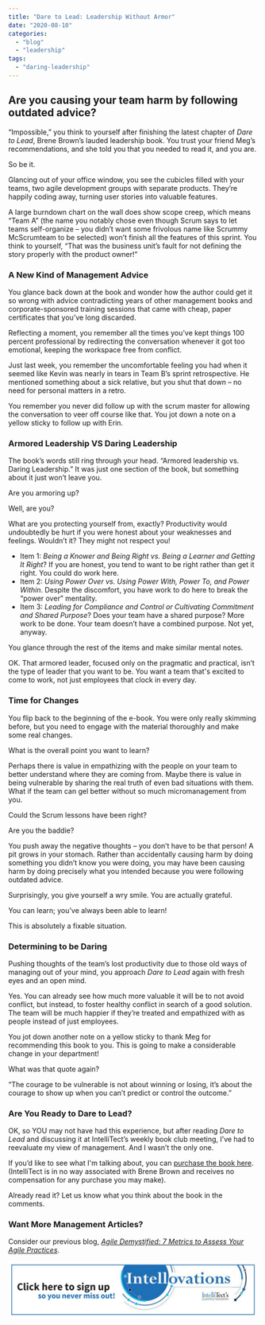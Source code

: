 ```yaml
---
title: "Dare to Lead: Leadership Without Armor"
date: "2020-08-10"
categories: 
  - "blog"
  - "leadership"
tags: 
  - "daring-leadership"
---
```


## **Are you causing your team harm by following outdated advice?**

“Impossible,” you think to yourself after finishing the latest chapter of _Dare to Lead_, Brene Brown’s lauded leadership book. You trust your friend Meg’s recommendations, and she told you that you needed to read it, and you are.

So be it.

Glancing out of your office window, you see the cubicles filled with your teams, two agile development groups with separate products. They’re happily coding away, turning user stories into valuable features.

A large burndown chart on the wall does show scope creep, which means “Team A” (the name you notably chose even though Scrum says to let teams self-organize – you didn’t want some frivolous name like Scrummy McScrumteam to be selected) won’t finish all the features of this sprint. You think to yourself, “That was the business unit’s fault for not defining the story properly with the product owner!”

### **A** New Kind of Management Advice

You glance back down at the book and wonder how the author could get it so wrong with advice contradicting years of other management books and corporate-sponsored training sessions that came with cheap, paper certificates that you’ve long discarded.

Reflecting a moment, you remember all the times you’ve kept things 100 percent professional by redirecting the conversation whenever it got too emotional, keeping the workspace free from conflict.

Just last week, you remember the uncomfortable feeling you had when it seemed like Kevin was nearly in tears in Team B’s sprint retrospective. He mentioned something about a sick relative, but you shut that down – no need for personal matters in a retro.

You remember you never did follow up with the scrum master for allowing the conversation to veer off course like that. You jot down a note on a yellow sticky to follow up with Erin.

### Armored Leadership VS Daring Leadership

The book’s words still ring through your head. “Armored leadership vs. Daring Leadership.” It was just one section of the book, but something about it just won’t leave you.

Are you armoring up?

Well, are you?

What are you protecting yourself from, exactly? Productivity would undoubtedly be hurt if you were honest about your weaknesses and feelings. Wouldn’t it? They might not respect you!

- Item 1: _Being a Knower and Being Right vs. Being a Learner and Getting It Right_? If you are honest, you tend to want to be right rather than get it right. You could do work here.
- Item 2: _Using Power Over vs. Using Power With, Power To, and Power Within_. Despite the discomfort, you have work to do here to break the “power over” mentality.
- Item 3: _Leading for Compliance and Control or Cultivating Commitment and Shared Purpose_? Does your team have a shared purpose? More work to be done. Your team doesn’t have a combined purpose. Not yet, anyway.

You glance through the rest of the items and make similar mental notes.

OK. That armored leader, focused only on the pragmatic and practical, isn’t the type of leader that you want to be. You want a team that's excited to come to work, not just employees that clock in every day.

### Time for Changes

You flip back to the beginning of the e-book. You were only really skimming before, but you need to engage with the material thoroughly and make some real changes.

What is the overall point you want to learn?

Perhaps there is value in empathizing with the people on your team to better understand where they are coming from. Maybe there is value in being vulnerable by sharing the real truth of even bad situations with them. What if the team can gel better without so much micromanagement from you.

Could the Scrum lessons have been right?

Are you the baddie?

You push away the negative thoughts – you don’t have to be that person! A pit grows in your stomach. Rather than accidentally causing harm by doing something you didn’t know you were doing, you may have been causing harm by doing precisely what you intended because you were following outdated advice.

Surprisingly, you give yourself a wry smile. You are actually grateful.

You can learn; you’ve always been able to learn!

This is absolutely a fixable situation.

### **Determining to be Daring**

Pushing thoughts of the team’s lost productivity due to those old ways of managing out of your mind, you approach _Dare to Lead_ again with fresh eyes and an open mind.

Yes. You can already see how much more valuable it will be to not avoid conflict, but instead, to foster healthy conflict in search of a good solution. The team will be much happier if they’re treated and empathized with as people instead of just employees. 

You jot down another note on a yellow sticky to thank Meg for recommending this book to you. This is going to make a considerable change in your department!

What was that quote again?

“The courage to be vulnerable is not about winning or losing, it’s about the courage to show up when you can’t predict or control the outcome.”

### **Are You Ready to Dare to Lead?**

OK, so YOU may not have had this experience, but after reading _Dare to Lead_ and discussing it at IntelliTect’s weekly book club meeting, I’ve had to reevaluate my view of management. And I wasn’t the only one.

If you’d like to see what I'm talking about, you can [purchase the book here](https://www.amazon.com/Dare-Lead-Brave-Conversations-Hearts/dp/0399592520/ref=sr_1_1?crid=2IEQK5JU0WSST&dchild=1&keywords=dare+to+lead+brene+brown&qid=1596505033&sprefix=dare+to+lead%2Caps%2C412&sr=8-1). (IntelliTect is in no way associated with Brene Brown and receives no compensation for any purchase you may make).

Already read it? Let us know what you think about the book in the comments.

### Want More Management Articles?

Consider our previous blog, _[Agile Demystified: 7 Metrics to Assess Your Agile Practices](/demystified-agile/)_.

[![click here to sign up for Intellovations, our quarterly newsletter so you never miss out!](images/Click-here-to-sign-up-1-1024x235.jpg)](https://bit.ly/2Nhro9T)
